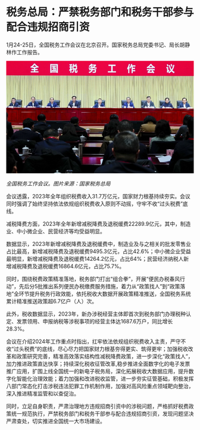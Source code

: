 # 税务总局：严禁税务部门和税务干部参与配合违规招商引资

1月24-25日，全国税务工作会议在北京召开。国家税务总局党委书记、局长胡静林作工作报告。

![bf09b1eeab172411b001626a81feac5a.jpg](https://raw.githubusercontent.com/qqhsx/qqnews_image/main/2024/01/26/税务总局：严禁税务部门和税务干部参与配合违规招商引资/bf09b1eeab172411b001626a81feac5a.jpg)

_全国税务工作会议。图片来源：国家税务总局_

会议透露，2023年全年组织税费收入31.7万亿元，国家财力根基持续夯实。会议同时强调了始终坚持依法依规组织税费收入原则不动摇，守牢不收“过头税费”底线。

减税降费方面，2023年全年新增减税降费及退税缓费22289.9亿元，其中，制造业、中小微企业、民营经济等均受益明显。

数据显示，2023年新增减税降费及退税缓费中，制造业及与之相关的批发零售业占比最高，新增减税降费及退税缓费9495.3亿元，占比42.6%；中小微企业受益最明显，新增减税降费及退税缓费14264.2亿元，占比64%；民营经济纳税人新增减税降费及退税缓费16864.6亿元，占比75.7%。

同时，围绕税费政策精准落地，税务部门打出“组合拳”，开展“便民办税春风行动”，先后分5批推出系列便民办税缴费服务措施，着力从“政策找人”到“政策落地”全环节提升税务行政效能，依托税收大数据开展政策精准推送，全国税务系统累计精准推送政策超6.7亿户（人）次。

此外，税收数据显示，2023年，新办涉税经营主体即首次到税务部门办理税种认定、发票领用、申报纳税等涉税事项的经营主体达1687.6万户，同比增长28.3%。

会议在介绍2024年工作重点时指出，扛牢依法依规组织税费收入主责，严守不收“过头税费”的底线，尽心尽力把国家财力根基夯得更实、筑得更牢；加强税收改革和政策研究完善，精准高效落实结构性减税降费政策，进一步深化“政策找人”，加力推进政策直达快享；持续深化税收征管改革,稳步推进全面数字化的电子发票推广应用，扩围上线全国统一的新电子税务局，深化拓展税收大数据应用，提升数字化智能化治理效能；着力加强和改进税收监管，进一步夯实征管基础，积极发挥八部门常态化打击涉税违法犯罪工作机制作用，加强对高风险重点领域靶向整治，深入推进精准监管和以查促治。

同时，立足自身职责，严肃治理地方违规招商引资中的涉税问题，严格抓好税费政策统一规范执行，严禁税务部门和税务干部参与配合违规招商引资，发现问题坚决严肃查处，切实推进全国统一大市场建设。


